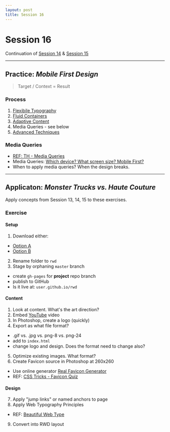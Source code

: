 ```yaml
---
layout: post
title: Session 16
---
```


# Session 16

Continuation of [Session 14](/368/session-14) &amp; [Session 15](/368/session-15)

---

## Practice: _Mobile First Design_

> Target / Context = Result

### Process
1. [Flexibile Typography](http://codepen.io/manikoth/pen/JEAab)
2. [Fluid Containers](http://codepen.io/manikoth/pen/mifvg)
3. [Adaptive Content](http://codepen.io/manikoth/pen/dbqua)
4. Media Queries - see below
5. [Advanced Techniques](http://codepen.io/manikoth/pen/cGpAL)

### Media Queries
* [REF: TH - Media Queries](http://teamtreehouse.com/library/css-foundations#media-queries)
* Media Queries: [Which device? What screen size? Mobile First?](http://screensiz.es/) 
* When to apply media queries? When the design breaks. 

---

## Applicaton: _Monster Trucks vs. Haute Couture_
Apply concepts from Session 13, 14, 15 to these exercises. 

### Exercise

#### Setup
1. Download either: 
  - [Option A](https://github.com/vcd/option-a)
  - [Option B](https://github.com/vcd/option-a)
2. Rename folder to `rwd` 
3. Stage by orphaning `master` branch
  - create `gh-pages` for **project** repo branch
  - publish to GitHub
  - Is it live at: `user.github.io/rwd`

#### Content
1. Look at content. What's the art direction? 
2. Embed [YouTube](http://youtube.com) video
3. In Photoshop, create a logo (quickly)
4. Export as what file format? 
  - .gif vs. .jpg vs. png-8 vs. png-24	
  - add to `index.html`	  
  - change logo and design. Does the format need to change also? 
5. Optimize existing images. What format?  
6. Create Favicon source in Photoshop at 260x260
  - Use online generator [Real Favicon Generator](http://realfavicongenerator.net/)
  - REF: [CSS Tricks - Favicon Quiz](http://css-tricks.com/favicon-quiz/)

#### Design	

7. Apply "jump links" or named anchors to page
8. Apply Web Typography Principles
  - REF: [Beautiful Web Type](http://hellohappy.org/beautiful-web-type/)
9. Convert into RWD layout

